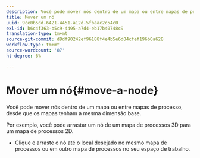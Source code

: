 ```yaml
---
description: Você pode mover nós dentro de um mapa ou entre mapas de processo, desde que os mapas tenham a mesma dimensão base.
title: Mover um nó
uuid: 9ce0b5dd-6421-4451-a12d-5fbaac2c54c0
exl-id: b6c4f363-b5c9-4495-a7d4-eb17b40748c9
translation-type: tm+mt
source-git-commit: d9df90242ef96188f4e4b5e6d04cfef196b0a628
workflow-type: tm+mt
source-wordcount: '87'
ht-degree: 6%

---
```


# Mover um nó{#move-a-node}

Você pode mover nós dentro de um mapa ou entre mapas de processo, desde que os mapas tenham a mesma dimensão base.

Por exemplo, você pode arrastar um nó de um mapa de processos 3D para um mapa de processos 2D.

* Clique e arraste o nó até o local desejado no mesmo mapa de processos ou em outro mapa de processos no seu espaço de trabalho.
